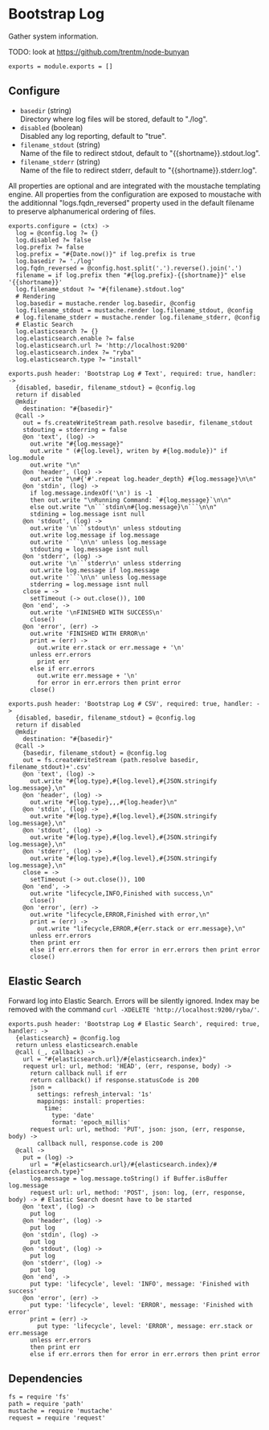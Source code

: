 
# Bootstrap Log

Gather system information.

TODO: look at https://github.com/trentm/node-bunyan

    exports = module.exports = []

## Configure

*   `basedir` (string)   
    Directory where log files will be stored, default to "./log".   
*   `disabled` (boolean)   
    Disabled any log reporting, default to "true".   
*   `filename_stdout` (string)   
    Name of the file to redirect stdout, default to "{{shortname}}.stdout.log".   
*   `filename_stderr` (string)   
    Name of the file to redirect stderr, default to "{{shortname}}.stderr.log".   

All properties are optional and are integrated with the moustache templating
engine. All properties from the configuration are exposed to moustache with the
additionnal "logs.fqdn_reversed" property used in the default filename to
preserve alphanumerical ordering of files.

    exports.configure = (ctx) ->
      log = @config.log ?= {}
      log.disabled ?= false
      log.prefix ?= false
      log.prefix = "#{Date.now()}" if log.prefix is true
      log.basedir ?= './log'
      log.fqdn_reversed = @config.host.split('.').reverse().join('.')
      filename = if log.prefix then "#{log.prefix}-{{shortname}}" else '{{shortname}}'
      log.filename_stdout ?= "#{filename}.stdout.log"
      # Rendering
      log.basedir = mustache.render log.basedir, @config
      log.filename_stdout = mustache.render log.filename_stdout, @config
      # log.filename_stderr = mustache.render log.filename_stderr, @config
      # Elastic Search
      log.elasticsearch ?= {}
      log.elasticsearch.enable ?= false
      log.elasticsearch.url ?= 'http://localhost:9200'
      log.elasticsearch.index ?= "ryba"
      log.elasticsearch.type ?= "install"

    exports.push header: 'Bootstrap Log # Text', required: true, handler: ->
      {disabled, basedir, filename_stdout} = @config.log
      return if disabled
      @mkdir
        destination: "#{basedir}"
      @call ->
        out = fs.createWriteStream path.resolve basedir, filename_stdout
        stdouting = stderring = false
        @on 'text', (log) ->
          out.write "#{log.message}"
          out.write " (#{log.level}, writen by #{log.module})" if log.module
          out.write "\n"
        @on 'header', (log) ->
          out.write "\n#{'#'.repeat log.header_depth} #{log.message}\n\n"
        @on 'stdin', (log) ->
          if log.message.indexOf('\n') is -1
          then out.write "\nRunning Command: `#{log.message}`\n\n"
          else out.write "\n```stdin\n#{log.message}\n```\n\n"
          stdining = log.message isnt null
        @on 'stdout', (log) ->
          out.write '\n```stdout\n' unless stdouting
          out.write log.message if log.message
          out.write '```\n\n' unless log.message
          stdouting = log.message isnt null
        @on 'stderr', (log) ->
          out.write '\n```stderr\n' unless stderring
          out.write log.message if log.message
          out.write '```\n\n' unless log.message
          stderring = log.message isnt null
        close = ->
          setTimeout (-> out.close()), 100
        @on 'end', ->
          out.write '\nFINISHED WITH SUCCESS\n'
          close()
        @on 'error', (err) ->
          out.write 'FINISHED WITH ERROR\n'
          print = (err) ->
            out.write err.stack or err.message + '\n'
          unless err.errors
            print err
          else if err.errors
            out.write err.message + '\n'
            for error in err.errors then print error
          close()
    
    exports.push header: 'Bootstrap Log # CSV', required: true, handler: ->
      {disabled, basedir, filename_stdout} = @config.log
      return if disabled
      @mkdir
        destination: "#{basedir}"
      @call ->
        {basedir, filename_stdout} = @config.log
        out = fs.createWriteStream (path.resolve basedir, filename_stdout)+'.csv'
        @on 'text', (log) ->
          out.write "#{log.type},#{log.level},#{JSON.stringify log.message},\n"
        @on 'header', (log) ->
          out.write "#{log.type},,,#{log.header}\n"
        @on 'stdin', (log) ->
          out.write "#{log.type},#{log.level},#{JSON.stringify log.message},\n"
        @on 'stdout', (log) ->
          out.write "#{log.type},#{log.level},#{JSON.stringify log.message},\n"
        @on 'stderr', (log) ->
          out.write "#{log.type},#{log.level},#{JSON.stringify log.message},\n"
        close = ->
          setTimeout (-> out.close()), 100
        @on 'end', ->
          out.write "lifecycle,INFO,Finished with success,\n"
          close()
        @on 'error', (err) ->
          out.write "lifecycle,ERROR,Finished with error,\n"
          print = (err) ->
            out.write "lifecycle,ERROR,#{err.stack or err.message},\n"
          unless err.errors
          then print err
          else if err.errors then for error in err.errors then print error
          close()

## Elastic Search

Forward log into Elastic Search. Errors will be silently ignored. Index may be
removed with the command `curl -XDELETE 'http://localhost:9200/ryba/'`.

    exports.push header: 'Bootstrap Log # Elastic Search', required: true, handler: ->
      {elasticsearch} = @config.log
      return unless elasticsearch.enable
      @call (_, callback) ->
        url = "#{elasticsearch.url}/#{elasticsearch.index}"
        request url: url, method: 'HEAD', (err, response, body) ->
          return callback null if err
          return callback() if response.statusCode is 200
          json =
            settings: refresh_interval: '1s'
            mappings: install: properties:
              time:
                type: 'date'
                format: 'epoch_millis'
          request url: url, method: 'PUT', json: json, (err, response, body) ->
            callback null, response.code is 200
      @call ->
        put = (log) ->
          url = "#{elasticsearch.url}/#{elasticsearch.index}/#{elasticsearch.type}"
          log.message = log.message.toString() if Buffer.isBuffer log.message
          request url: url, method: 'POST', json: log, (err, response, body) -> # Elastic Search doesnt have to be started
        @on 'text', (log) ->
          put log
        @on 'header', (log) ->
          put log
        @on 'stdin', (log) ->
          put log
        @on 'stdout', (log) ->
          put log
        @on 'stderr', (log) ->
          put log
        @on 'end', ->
          put type: 'lifecycle', level: 'INFO', message: 'Finished with success'
        @on 'error', (err) ->
          put type: 'lifecycle', level: 'ERROR', message: 'Finished with error'
          print = (err) ->
            put type: 'lifecycle', level: 'ERROR', message: err.stack or err.message
          unless err.errors
          then print err
          else if err.errors then for error in err.errors then print error      

## Dependencies

    fs = require 'fs'
    path = require 'path'
    mustache = require 'mustache'
    request = require 'request'
